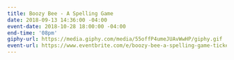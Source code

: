 ```yaml
---
title: Boozy Bee - A Spelling Game
date: 2018-09-13 14:36:00 -04:00
event-date: 2018-10-28 18:00:00 -04:00
end-time: '08pm'
giphy-url: https://media.giphy.com/media/55offP4umeJUAvWwHP/giphy.gif
event-url: https://www.eventbrite.com/e/boozy-bee-a-spelling-game-tickets-50881056610
---
```


